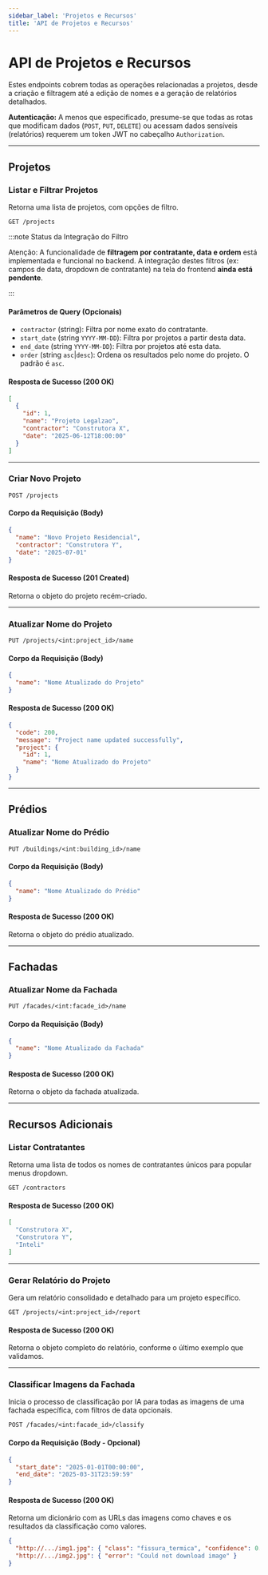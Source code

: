 ```yaml
---
sidebar_label: 'Projetos e Recursos'
title: 'API de Projetos e Recursos'
---
```


# API de Projetos e Recursos

Estes endpoints cobrem todas as operações relacionadas a projetos, desde a criação e filtragem até a edição de nomes e a geração de relatórios detalhados.

**Autenticação:** A menos que especificado, presume-se que todas as rotas que modificam dados (`POST`, `PUT`, `DELETE`) ou acessam dados sensíveis (relatórios) requerem um token JWT no cabeçalho `Authorization`.

---

## Projetos

### Listar e Filtrar Projetos

Retorna uma lista de projetos, com opções de filtro.

`GET /projects`

:::note Status da Integração do Filtro

Atenção: A funcionalidade de **filtragem por contratante, data e ordem** está implementada e funcional no backend. A integração destes filtros (ex: campos de data, dropdown de contratante) na tela do frontend **ainda está pendente**.

:::

#### Parâmetros de Query (Opcionais)

* `contractor` (string): Filtra por nome exato do contratante.
* `start_date` (string `YYYY-MM-DD`): Filtra por projetos a partir desta data.
* `end_date` (string `YYYY-MM-DD`): Filtra por projetos até esta data.
* `order` (string `asc`|`desc`): Ordena os resultados pelo nome do projeto. O padrão é `asc`.

#### Resposta de Sucesso (200 OK)

```json
[
  {
    "id": 1,
    "name": "Projeto Legalzao",
    "contractor": "Construtora X",
    "date": "2025-06-12T18:00:00"
  }
]
```

---

### Criar Novo Projeto

`POST /projects`

#### Corpo da Requisição (Body)
```json
{
  "name": "Novo Projeto Residencial",
  "contractor": "Construtora Y",
  "date": "2025-07-01"
}
```

#### Resposta de Sucesso (201 Created)
Retorna o objeto do projeto recém-criado.

---

### Atualizar Nome do Projeto

`PUT /projects/<int:project_id>/name`

#### Corpo da Requisição (Body)
```json
{
  "name": "Nome Atualizado do Projeto"
}
```
#### Resposta de Sucesso (200 OK)
```json
{
  "code": 200,
  "message": "Project name updated successfully",
  "project": {
    "id": 1,
    "name": "Nome Atualizado do Projeto"
  }
}
```

---

## Prédios

### Atualizar Nome do Prédio

`PUT /buildings/<int:building_id>/name`

#### Corpo da Requisição (Body)
```json
{
  "name": "Nome Atualizado do Prédio"
}
```
#### Resposta de Sucesso (200 OK)
Retorna o objeto do prédio atualizado.

---

## Fachadas

### Atualizar Nome da Fachada

`PUT /facades/<int:facade_id>/name`

#### Corpo da Requisição (Body)
```json
{
  "name": "Nome Atualizado da Fachada"
}
```
#### Resposta de Sucesso (200 OK)
Retorna o objeto da fachada atualizada.

---

## Recursos Adicionais

### Listar Contratantes

Retorna uma lista de todos os nomes de contratantes únicos para popular menus dropdown.

`GET /contractors`

#### Resposta de Sucesso (200 OK)
```json
[
  "Construtora X",
  "Construtora Y",
  "Inteli"
]
```

---

### Gerar Relatório do Projeto

Gera um relatório consolidado e detalhado para um projeto específico.

`GET /projects/<int:project_id>/report`

#### Resposta de Sucesso (200 OK)
Retorna o objeto completo do relatório, conforme o último exemplo que validamos.

---

### Classificar Imagens da Fachada

Inicia o processo de classificação por IA para todas as imagens de uma fachada específica, com filtros de data opcionais.

`POST /facades/<int:facade_id>/classify`

#### Corpo da Requisição (Body - Opcional)
```json
{
  "start_date": "2025-01-01T00:00:00",
  "end_date": "2025-03-31T23:59:59"
}
```

#### Resposta de Sucesso (200 OK)
Retorna um dicionário com as URLs das imagens como chaves e os resultados da classificação como valores.
```json
{
  "http://.../img1.jpg": { "class": "fissura_termica", "confidence": 0.92 },
  "http://.../img2.jpg": { "error": "Could not download image" }
}
```